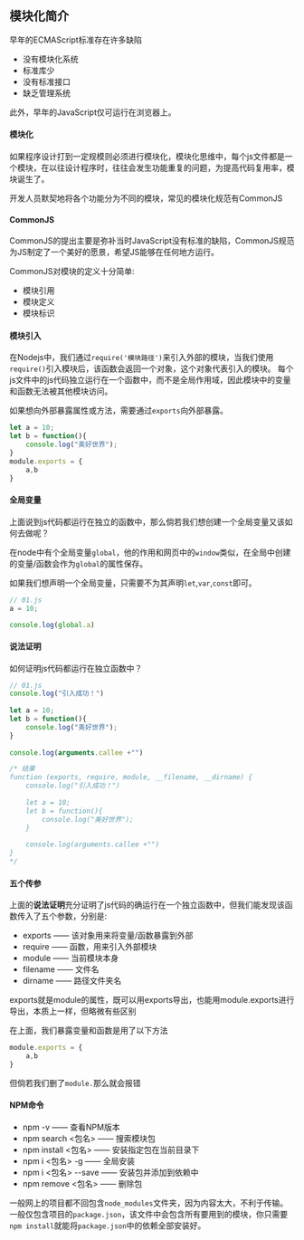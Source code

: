 ## 模块化简介
早年的ECMAScript标准存在许多缺陷
- 没有模块化系统
- 标准库少
- 没有标准接口
- 缺乏管理系统

此外，早年的JavaScript仅可运行在浏览器上。

#### 模块化
如果程序设计打到一定规模则必须进行模块化，模块化思维中，每个js文件都是一个模块，在以往设计程序时，往往会发生功能重复的问题，为提高代码复用率，模块诞生了。

开发人员默契地将各个功能分为不同的模块，常见的模块化规范有CommonJS

#### CommonJS
CommonJS的提出主要是弥补当时JavaScript没有标准的缺陷，CommonJS规范为JS制定了一个美好的愿景，希望JS能够在任何地方运行。

CommonJS对模块的定义十分简单:
- 模块引用
- 模块定义
- 模块标识

#### 模块引入
在Nodejs中，我们通过`require('模块路径')`来引入外部的模块，当我们使用`require()`引入模块后，该函数会返回一个对象，这个对象代表引入的模块。
每个js文件中的js代码独立运行在一个函数中，而不是全局作用域，因此模块中的变量和函数无法被其他模块访问。

如果想向外部暴露属性或方法，需要通过`exports`向外部暴露。

```js
let a = 10;
let b = function(){
	console.log("美好世界");
}
module.exports = {  
    a,b  
}
```

#### 全局变量
上面说到js代码都运行在独立的函数中，那么倘若我们想创建一个全局变量又该如何去做呢？

在node中有个全局变量`global`，他的作用和网页中的`window`类似，在全局中创建的变量/函数会作为`global`的属性保存。

如果我们想声明一个全局变量，只需要不为其声明`let`,`var`,`const`即可。
```js
// 01.js
a = 10;

console.log(global.a)
```

#### 说法证明
如何证明js代码都运行在独立函数中？
```js
// 01.js
console.log("引入成功！")  
  
let a = 10;  
let b = function(){  
    console.log("美好世界");  
}  
  
console.log(arguments.callee +"")

/* 结果
function (exports, require, module, __filename, __dirname) {
	console.log("引入成功！")                                   
	                                                            
	let a = 10;                                                 
	let b = function(){                                         
	    console.log("美好世界");                                
	}                                                           
	                                                            
	console.log(arguments.callee +"")                           
}       
*/
```

#### 五个传参
上面的**说法证明**充分证明了js代码的确运行在一个独立函数中，但我们能发现该函数传入了五个参数，分别是:
- exports —— 该对象用来将变量/函数暴露到外部
- require —— 函数，用来引入外部模块
- module —— 当前模块本身
- filename —— 文件名
- dirname —— 路径文件夹名


exports就是module的属性，既可以用exports导出，也能用module.exports进行导出，本质上一样，但略微有些区别

在上面，我们暴露变量和函数是用了以下方法
```js
module.exports = {  
    a,b  
}
```

但倘若我们删了`module.`那么就会报错

#### NPM命令
- npm -v —— 查看NPM版本
- npm search <包名> —— 搜索模块包
- npm install <包名> —— 安装指定包在当前目录下
- npm i <包名> -g —— 全局安装
- npm i <包名> --save —— 安装包并添加到依赖中
- npm remove <包名> —— 删除包

一般网上的项目都不回包含`node_modules`文件夹，因为内容太大，不利于传输。一般仅包含项目的`package.json`，该文件中会包含所有要用到的模块，你只需要`npm install`就能将`package.json`中的依赖全部安装好。
	